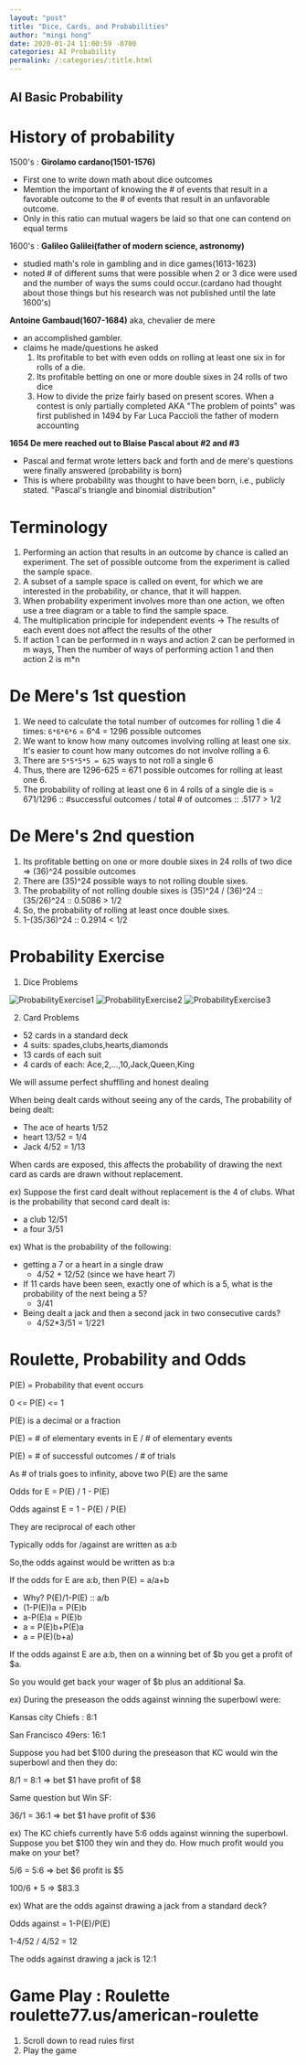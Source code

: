 ```yaml
---
layout: "post"
title: "Dice, Cards, and Probabilities"
author: "mingi hong"
date: 2020-01-24 11:00:59 -0700
categories: AI Probability
permalink: /:categories/:title.html
---
```


## AI Basic Probability

# History of probability

1500's : **Girolamo cardano(1501-1576)**
- First one to write down math about dice outcomes
- Memtion the important of knowing the # of events that result in a favorable outcome to the # of events that result in an unfavorable outcome.
- Only in this ratio can mutual wagers be laid so that one can contend on equal terms

1600's : **Galileo Galilei(father of modern science, astronomy)**
- studied math's role in gambling and in dice games(1613-1623)
- noted # of different sums that were possible when 2 or 3 dice were used and the number of ways the sums could occur.(cardano had thought about those things but his research was not published until the late 1600's)

**Antoine Gambaud(1607-1684)** aka, chevalier de mere
- an accomplished gambler.
- claims he made/questions he asked
    1. Its profitable to bet with even odds on rolling at least one six in for rolls of a die.
    2. Its profitable betting on one or more double sixes in 24 rolls of two dice
    3. How to divide the prize fairly based on present scores. When a contest is only partially completed
    AKA "The problem of points" was first published in 1494 by Far Luca Paccioli the father of modern accounting

**1654 De mere reached out to Blaise Pascal about #2 and #3**
- Pascal and fermat wrote letters back and forth and de mere's questions were finally answered (probability is born)
- This is where probability was thought to have been born, i.e., publicly stated.
"Pascal's triangle and binomial distribution"

# Terminology
1. Performing an action that results in an outcome by chance is called an experiment. The set of possible outcome from the experiment is called the sample space.
2. A subset of a sample space is called on event, for which we are interested in the probability, or chance, that it will happen.
3. When probability experiment involves more than one action, we often use a tree diagram or a table to find the sample space.
4. The multiplication principle for independent events -> The results of each event does not affect the results of the other
5. If action 1 can be performed in n ways and action 2 can be performed in m ways, Then the number of ways of performing action 1 and then action 2 is m*n

# De Mere's 1st question
1. We need to calculate the total number of outcomes for rolling 1 die 4 times: `6*6*6*6` = 6^4 = 1296 possible outcomes
2. We want to know how many outcomes involving rolling at least one six. It's easier to count how many outcomes do not involve rolling a 6.
3. There are `5*5*5*5 = 625` ways to not roll a single 6
4. Thus, there are 1296-625 = 671 possible outcomes for rolling at least one 6.
5. The probability of rolling at least one 6 in 4 rolls of a single die is = 671/1296 :: #successful outcomes / total # of outcomes :: .5177 > 1/2

# De Mere's 2nd question
1. Its profitable betting on one or more double sixes in 24 rolls of two dice => (36)^24 possible outcomes
2. There are (35)^24 possible ways to not rolling double sixes.
3. The probability of not rolling double sixes is (35)^24 / (36)^24 :: (35/26)^24 :: 0.5086 > 1/2
4. So, the probability of rolling at least once double sixes.
5. 1-(35/36)^24 :: 0.2914 < 1/2



# Probability Exercise

1. Dice Problems

![ProbabilityExercise1](/minglab/assets/ProbabilityExercise1.png)
![ProbabilityExercise2](/minglab/assets/ProbabilityExercise2.png)
![ProbabilityExercise3](/minglab/assets/ProbabilityExercise3.png)

2. Card Problems
- 52 cards in a standard deck
- 4 suits: spades,clubs,hearts,diamonds
- 13 cards of each suit
- 4 cards of each: Ace,2,...,10,Jack,Queen,King

We will assume perfect shufflling and honest dealing

When being dealt cards without seeing any of the cards,
The probability of being dealt:
- The ace of hearts 1/52
- heart 13/52 = 1/4
- Jack 4/52 = 1/13

When cards are exposed, this affects the probability of drawing the next card as cards are drawn without replacement.

ex) Suppose the first card dealt without replacement is the 4 of clubs. What is the probability that second card dealt is:
- a club 12/51
- a four 3/51

ex) What is the probability of the following:
- getting a 7 or a heart in a single draw
    - 4/52 + 12/52 (since we have heart 7)
- If 11 cards have been seen, exactly one of which is a 5, what is the probability of the next being a 5?
    - 3/41
- Being dealt a jack and then a second jack in two consecutive cards?
    - 4/52*3/51 = 1/221

# Roulette, Probability and Odds

P(E) = Probability that event occurs

0 <= P(E) <= 1

P(E) is a decimal or a fraction

P(E) = # of elementary events in E / # of elementary events

P(E) = # of successful outcomes / # of trials 

As # of trials goes to infinity, above two P(E) are the same

Odds for E = P(E) / 1 - P(E) 

Odds against E = 1 - P(E) / P(E) 

They are reciprocal of each other

Typically odds for /against are written as a:b

So,the odds against would be written as b:a

If the odds for E are a:b, then P(E) = a/a+b

- Why? P(E)/1-P(E) :: a/b 
- (1-P(E))a = P(E)b
- a-P(E)a = P(E)b
- a = P(E)b+P(E)a
- a = P(E)(b+a)

If the odds against E are a:b, then on a winning bet of $b you get a profit of $a.

So you would get back your wager of $b plus an additional $a.

ex) During the preseason the odds against winning the superbowl were:

Kansas city Chiefs : 8:1

San Francisco 49ers: 16:1

Suppose you had bet $100 during the preseason that KC would win the superbowl and then they do:

8/1 = 8:1 => bet $1 have profit of $8

Same question but Win SF:

36/1 = 36:1 => bet $1 have profit of $36

ex) The KC chiefs currently have 5:6 odds against winning the superbowl.
Suppose you bet $100 they win and they do.
How much profit would you make on your bet?

5/6 = 5:6 => bet $6 profit is $5 

100/6 * 5 => $83.3

ex) What are the odds against drawing a jack from a standard deck?

Odds against = 1-P(E)/P(E) 

1-4/52 / 4/52 = 12 

The odds against drawing a jack is 12:1

# Game Play : Roulette roulette77.us/american-roulette

1. Scroll down to read rules first
2. Play the game

